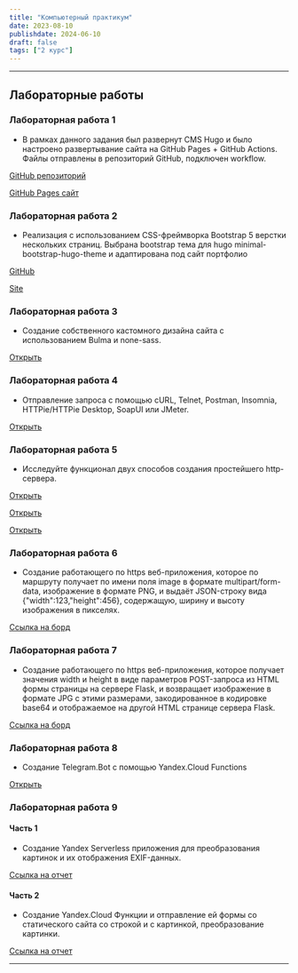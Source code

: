 ```yaml
---
title: "Компьютерный практикум"
date: 2023-08-10
publishdate: 2024-06-10
draft: false
tags: ["2 курс"]
---
```


---
## Лабораторные работы


### Лабораторная работа 1
* В рамках данного задания был развернут CMS Hugo и было настроено развертывание сайта на GitHub Pages + GitHub Actions. Файлы отправлены в репозиторий GitHub, подключен workflow.  

[GitHub репозиторий](https://github.com/danyakr/portfolio)  

[GitHub Pages сайт](https://danyakr.github.io/portfolio/)  


### Лабораторная работа 2
* Реализация с использованием CSS-фреймворка Bootstrap 5 верстки нескольких страниц. Выбрана bootstrap тема для hugo minimal-bootstrap-hugo-theme и адаптирована под сайт портфолио  

[GitHub](https://github.com/danyakr/portfolio1)  

[Site](https://danyakr.github.io/portfolio1/)  


### Лабораторная работа 3
* Создание собственного кастомного дизайна сайта с использованием Bulma и none-sass.  

[Открыть](https://1drv.ms/w/c/282ec9a9352f5e3f/EU8mSNIcRZpGpZQXHKUVslUB7H0tTMtr21xTS2mozNVjhw?e=1tOvbS)  


### Лабораторная работа 4
* Отправление запроса с помощью cURL, Telnet, Postman, Insomnia, HTTPie/HTTPie Desktop, SoapUI или JMeter.  

[Открыть](https://1drv.ms/w/c/282ec9a9352f5e3f/ERtylY8c4uhBm5-YN4FWBPwB_UVvIPTGcHWx2m3vIG1CKQ?e=vYZWfw)  


### Лабораторная работа 5
* Исследуйте функционал двух способов создания простейшего http-сервера.  

[Открыть](https://replit.com/@thebrrr2505/labwork5-1?v=1)  

[Открыть](https://replit.com/@thebrrr2505/labwork52?v=1)  

[Открыть](https://replit.com/@thebrrr2505/labwork53?v=1)  


### Лабораторная работа 6
* Создание работающего по https веб-приложения, которое по маршруту получает по имени поля image в формате multipart/form-data, изображение в формате PNG, и выдаёт JSON-строку вида {"width":123,"height":456}, содержащую, ширину и высоту изображения в пикселях.  

[Ссылка на борд](https://replit.com/@thebrrr2505/labwork6-1?v=1)  


### Лабораторная работа 7
* Создание работающего по https веб-приложения, которое получает значения width и height в виде параметров POST-запроса из HTML формы страницы на сервере Flask, и возвращает изображение в формате JPG с этими размерами, закодированное в кодировке base64 и отображаемое на другой HTML странице сервера Flask.  

[Ссылка на борд](https://replit.com/@thebrrr2505/labwork7?v=1)   


### Лабораторная работа 8
* Создание Telegram.Bot с помощью Yandex.Cloud Functions  

[Открыть](https://1drv.ms/w/c/282ec9a9352f5e3f/ETxSGY-GkiJFjxvPqHoBad4BFtlCzaHw1jPxzDcbvukn9Q?e=wP3nzd)  


### Лабораторная работа 9
#### Часть 1
* Создание Yandex Serverless приложения для преобразования картинок и их отображения EXIF-данных.  

[Ссылка на отчет](https://1drv.ms/b/c/282ec9a9352f5e3f/ESjLP6WMafhAglJhe6UAiKgBsoHrHdG1XRCBtxvzSvkohg?e=P3cxbx)

#### Часть 2
* Создание Yandex.Cloud Функции и отправление ей формы со статического сайта со строкой и с картинкой, преобразование картинки.  

[Ссылка на отчет](https://1drv.ms/b/c/282ec9a9352f5e3f/EfLiGb2ObdNFoIlfrqzeGl0BSsQOFPMUVt_u8d6ypOHMHg?e=Tds5L1)  

---
